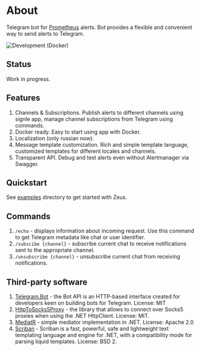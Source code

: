 # About
Telegram bot for [Prometheus](https://prometheus.io/) alerts. Bot provides a flexible and convenient way to send alerts to Telegram.

![Development (Docker)](https://github.com/btshft/Zeus/workflows/Development%20(Docker)/badge.svg)

## Status
Work in progress. 

## Features
1. Channels & Subscriptions. Publish alerts to different channels using signle app, manage channel subscriptions from Telegram using commands.
2. Docker ready. Easy to start using app with Docker.
3. Localization (only russian now).
4. Message template customization. Rich and simple template language, customized templates for different locales and channels.
5. Transparent API. Debug and test alerts even without Alertmanager via Swagger.

## Quickstart
See [examples]() directory to get started with Zeus.

## Commands
1. `/echo` - displays information about incoming request. Use this command to get Telegram metadata like chat or user identifier.
2. `/subscibe {channel}` - subscribe current chat to receive notifications sent to the appropriate channel.
3. `/unsubscribe {channel}` - unsubscribe current chat from receiving notifications.

## Third-party software
1. [Telegram.Bot](https://github.com/TelegramBots/Telegram.Bot) - the Bot API is an HTTP-based interface created for developers keen on building bots for Telegram. License: MIT
2. [HttpToSocks5Proxy](https://github.com/MihaZupan/HttpToSocks5Proxy) - the library that allows to connect over Socks5 proxies when using the .NET HttpClient. License: MIT.
3. [MediatR](https://github.com/jbogard/MediatR) - simple mediator implementation in .NET. License: Apache 2.0
5. [Scriban](https://github.com/lunet-io/scriban) - Scriban is a fast, powerful, safe and lightweight text templating language and engine for .NET, with a compatibility mode for parsing liquid templates. License: BSD 2.
